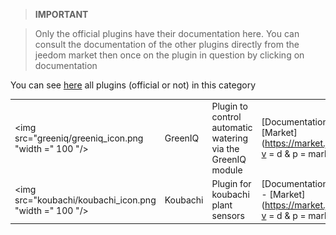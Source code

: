 
>**IMPORTANT**

>Only the official plugins have their documentation here. You can consult the documentation of the other plugins directly from the jeedom market then once on the plugin in question by clicking on documentation


You can see [here](https://market.jeedom.com/index.php?v=d&p=market&type=plugin&categorie=nature) all plugins (official or not) in this category

| | | | |
|--- | --- | --- | ---|
|<img src="greeniq/greeniq_icon.png "width =" 100 "/>|GreenIQ|Plugin to control automatic watering via the GreenIQ module|[Documentation](greeniq / index.md) - [Market](https://market.jeedom.com/index.php?v = d & p = market_display & id = 1717)|
|<img src="koubachi/koubachi_icon.png "width =" 100 "/>|Koubachi|Plugin for koubachi plant sensors|[Documentation](koubachi / index.md) - [Market](https://market.jeedom.com/index.php?v = d & p = market_display & id = 1012)|
